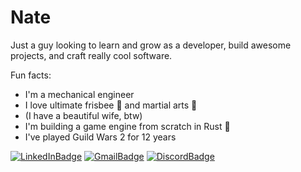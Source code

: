 # Nate

Just a guy looking to learn and grow as a developer, build awesome projects, and craft really cool software.  
  
Fun facts:
- I'm a mechanical engineer
- I love ultimate frisbee 🥏 and martial arts 🥋
- (I have a beautiful wife, btw)
- I'm building a game engine from scratch in Rust :crab:
- I've played Guild Wars 2 for 12 years
  
 
[![LinkedInBadge](https://img.shields.io/badge/Linkedin-%230A66C2?style=flat&logo=linkedin&logoColor=white)](https://www.linkedin.com/in/nathan-ebling-81820b1a8) 
[![GmailBadge](https://img.shields.io/badge/Email-%23EA4335?style=flat&logo=gmail&logoColor=white)](mailto:ebling.nathan@gmail.com)
[![DiscordBadge](https://img.shields.io/badge/Discord-%235865F2?style=flat&logo=discord&logoColor=white)](https://discord.com/users/485586838913024000)
  

  

